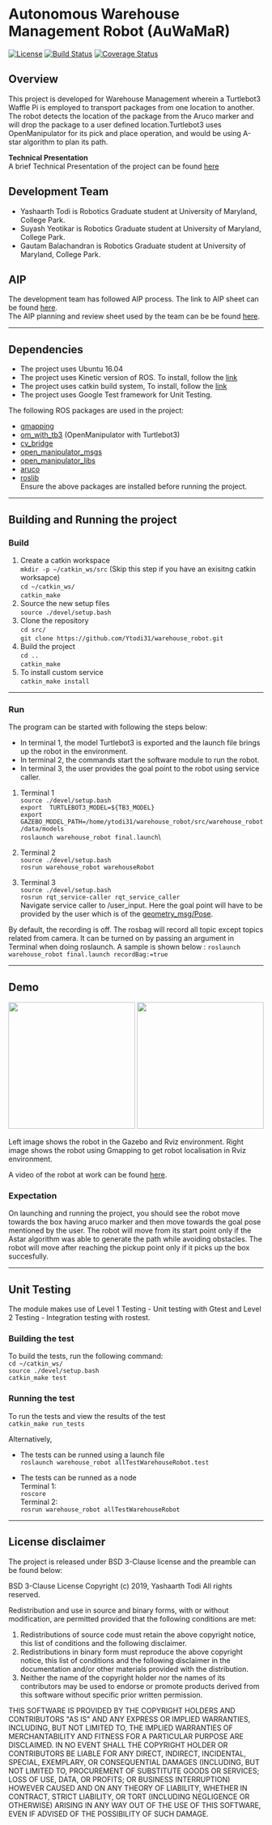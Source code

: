 # Autonomous Warehouse Management Robot (AuWaMaR)
[![License](https://img.shields.io/badge/License-BSD%203--Clause-blue.svg)](https://opensource.org/licenses/BSD-3-Clause)
[![Build Status](https://travis-ci.org/Ytodi31/warehouse_robot.svg?branch=master)](https://travis-ci.org/Ytodi31/warehouse_robot)
[![Coverage Status](https://coveralls.io/repos/github/Ytodi31/warehouse_robot/badge.svg?branch=master)](https://coveralls.io/github/Ytodi31/warehouse_robot?branch=master)

## Overview
This project is developed for Warehouse Management wherein a Turtlebot3 Waffle Pi
is employed to transport packages from one location to another. The robot detects
the location of the package from the Aruco marker and will drop the package
to a user defined location.Turtlebot3 uses OpenManipulator for its
pick and place operation, and would be using A-star algorithm to plan its path.

__Technical Presentation__\
A brief Technical Presentation of the project can be found
[here](https://docs.google.com/presentation/d/14QqkwVFgyVMpcSMVNDBS_6l7sLMyVfS4-13v47q9Lyo/edit?usp=sharing)

## Development Team
- Yashaarth Todi is Robotics Graduate student at University of Maryland, College Park.
- Suyash Yeotikar is Robotics Graduate student at University of Maryland, College Park.
- Gautam Balachandran is Robotics Graduate student at University of Maryland, College Park.

## AIP
The development team has followed AIP process. The link to AIP sheet can be found
[here](https://docs.google.com/spreadsheets/d/1KsJT0aIaXuEaXX1XelDLg1EV10q6P--KvlY-5qnYGCg/edit#gid=0). \
The AIP planning and review sheet used by the team can be be found [here](https://docs.google.com/document/d/1O4B-fgY8ZTwz_BBVik3APsgOGGVCKxhNlC9fsOs6aUY/edit).


---
## Dependencies
- The project uses Ubuntu 16.04
- The project uses Kinetic version of ROS. To install, follow the [link]( http://wiki.ros.org/kinetic/Installation/Ubuntu)
- The project uses catkin build system, To install, follow the [link](http://wiki.ros.org/catkin)
- The project uses Google Test framework for Unit Testing.

The following ROS packages are used in the project:
- [gmapping](http://wiki.ros.org/gmapping)
- [om_with_tb3](http://wiki.ros.org/open_manipulator_with_tb3_waffle_pi_moveit) (OpenManipulator with Turtlebot3)
- [cv_bridge](http://wiki.ros.org/cv_bridge)
- [open_manipulator_msgs]([https://github.com/ROBOTIS-GIT/open_manipulator_msgs)
- [open_manipulator_libs]([http://wiki.ros.org/open_manipulator)
- [aruco](http://wiki.ros.org/aruco)
- [roslib](http://wiki.ros.org/roslib)\
Ensure the above packages are installed before running the project.

---
## Building and Running the project

### Build
1. Create a catkin workspace \
`mkdir -p ~/catkin_ws/src` (Skip this step if you have an exisitng catkin worksapce)\
`cd ~/catkin_ws/` \
`catkin_make`
2. Source the new setup files \
`source ./devel/setup.bash`
3. Clone the repository\
`cd src/` \
`git clone https://github.com/Ytodi31/warehouse_robot.git`
4. Build the project \
`cd ..` \
`catkin_make`
5. To install custom service\
`catkin_make install`
---

### Run
The program can be started with following the steps below:
- In terminal 1, the model Turtlebot3 is exported and the launch file brings up
the robot in the environment.
- In terminal 2, the commands start the software module to run the robot.
- In terminal 3, the user provides the goal point to the robot using service caller.

1. Terminal 1\
`source ./devel/setup.bash` \
`export  TURTLEBOT3_MODEL=${TB3_MODEL}`\
`export GAZEBO_MODEL_PATH=/home/ytodi31/warehouse_robot/src/warehouse_robot/data/models`\
`roslaunch warehouse_robot final.launch`\

2. Terminal 2\
`source ./devel/setup.bash`\
`rosrun warehouse_robot warehouseRobot`

3. Terminal 3\
`source ./devel/setup.bash`\
`rosrun rqt_service-caller rqt_service_caller`\
Navigate service caller to /user_input.
Here the goal point will have to be provided by the user which is of the
[geometry_msg/Pose](http://docs.ros.org/melodic/api/geometry_msgs/html/msg/Pose.html).

By default, the recording is off. The rosbag will record all topic except
topics related from camera. It can be turned on by passing an argument in
Terminal when doing roslaunch. A sample is shown below :
`roslaunch warehouse_robot final.launch recordBag:=true`

---
## Demo

<p align="center">
  <img width="250" height="250" src="https://github.com/Ytodi31/warehouse_robot/blob/master/data/images/image1.png">

  <img width="250" height="250" src="https://github.com/Ytodi31/warehouse_robot/blob/master/data/images/image2.png">
</p>
Left image shows the robot in the Gazebo and Rviz environment.
Right image shows the robot using Gmapping to get robot localisation in Rviz environment.


A video of the robot at work can be found [here](https://drive.google.com/file/d/1FUNPBxU_4WUri4vttHXVxIPHSgaNAUZ-/view?usp=sharing).


### Expectation

On launching and running the project, you should see the robot move towards
the box having aruco marker and then move towards the goal pose mentioned by the user.
The robot will move from its start point only if the Astar algorithm was able to generate the path while avoiding obstacles.
The robot will move after reaching the pickup point only if it picks up the box succesfully.

---

## Unit Testing
The module makes use of Level 1 Testing - Unit testing with Gtest and Level 2
Testing - Integration testing with rostest.

### Building the test
To build the tests, run the following command:\
`cd ~/catkin_ws/`\
`source ./devel/setup.bash` \
`catkin_make test`

### Running the test
To run the tests and view the results of the test\
`catkin_make run_tests`

Alternatively,
- The tests can be runned using a launch file\
`roslaunch warehouse_robot allTestWarehouseRobot.test `

- The tests can be runned as a node\
Terminal 1:\
`roscore`\
Terminal 2:\
`rosrun warehouse_robot allTestWarehouseRobot`

---


## License disclaimer
The project is released under BSD 3-Clause license and the preamble can be found
below:

BSD 3-Clause License
Copyright (c) 2019, Yashaarth Todi
All rights reserved.

Redistribution and use in source and binary forms, with or without modification, are permitted provided that the following conditions are met:
1. Redistributions of source code must retain the above copyright notice, this list of conditions and the following disclaimer.
2. Redistributions in binary form must reproduce the above copyright notice, this list of conditions and the following disclaimer in the documentation and/or other materials provided with the distribution.
3. Neither the name of the copyright holder nor the names of its contributors may be used to endorse or promote products derived from this software without specific prior written permission.

THIS SOFTWARE IS PROVIDED BY THE COPYRIGHT HOLDERS AND CONTRIBUTORS "AS IS" AND ANY EXPRESS OR IMPLIED WARRANTIES, INCLUDING, BUT NOT LIMITED TO, THE IMPLIED WARRANTIES OF MERCHANTABILITY AND FITNESS FOR A PARTICULAR PURPOSE ARE DISCLAIMED. IN NO EVENT SHALL THE COPYRIGHT HOLDER OR CONTRIBUTORS BE LIABLE FOR ANY DIRECT, INDIRECT, INCIDENTAL, SPECIAL, EXEMPLARY, OR CONSEQUENTIAL DAMAGES (INCLUDING, BUT NOT LIMITED TO, PROCUREMENT OF SUBSTITUTE GOODS OR SERVICES; LOSS OF USE, DATA, OR PROFITS; OR BUSINESS INTERRUPTION) HOWEVER CAUSED AND ON ANY THEORY OF LIABILITY, WHETHER IN CONTRACT, STRICT LIABILITY, OR TORT (INCLUDING NEGLIGENCE OR OTHERWISE) ARISING IN ANY WAY OUT OF THE USE OF THIS SOFTWARE, EVEN IF ADVISED OF THE POSSIBILITY OF SUCH DAMAGE.

